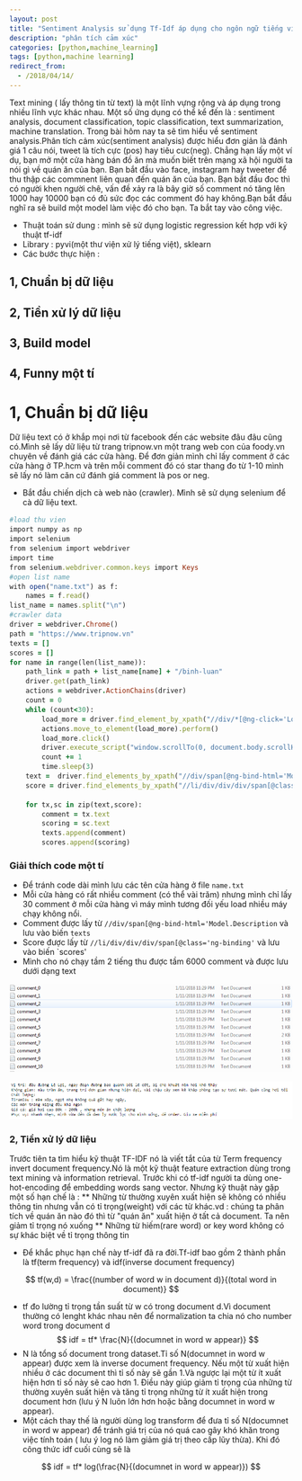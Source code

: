 ```yaml
---
layout: post
title: "Sentiment Analysis sử dụng Tf-Idf áp dụng cho ngôn ngữ tiếng việt "
description: "phân tích cảm xúc"
categories: [python,machine_learning]
tags: [python,machine learning]
redirect_from:
  - /2018/04/14/
---
```

Text mining ( lấy thông tin từ text) là một lĩnh vựng rộng và áp dụng trong nhiều lĩnh vực khác nhau. Một số ứng dụng có thể kể đến là :
sentiment analysis, document classification, topic classification, text summarization, machine translation. Trong bài hôm nay ta sẽ tìm
hiểu về sentiment analysis.Phân tích cảm xúc(sentiment analysis) được hiểu đơn giản là đánh giá 1 câu nói, tweet là tích cực (pos) hay tiêu cưc(neg). Chẳng hạn lấy một ví dụ, bạn mở một cửa hàng bán đồ ăn mà muốn biết trên mạng xã hội người ta nói gì về quán ăn của bạn.
Bạn bắt đầu vào face, instagram hay tweeter để thu thập các commnent liên quan đến quán ăn của bạn. Bạn bắt đầu đoc thì có người khen người chê, vấn đề xảy ra là bây giờ số comment nó tăng lên 1000 hay 10000 bạn có đủ sức đọc các comment đó hay không.Bạn bắt đầu nghĩ ra sẽ build một model làm việc đó cho bạn. Ta bắt tay vào công việc.
* Thuật toán sử dung : mình sẽ sử dụng logistic regression kết hợp với kỹ thuật tf-idf
* Library : pyvi(một thư viện xử lý tiếng việt), sklearn
* Các bước thực hiện :
## 1, Chuẩn bị dữ liệu
## 2, Tiền xử lý dữ liệu
## 3, Build model
## 4, Funny một tí
# 1, Chuẩn bị dữ liệu
Dữ liệu text có ở khắp mọi nơi từ facebook đến các website đâu đâu cũng có.Mình sẽ lấy dữ liệu từ trang tripnow.vn một trang web con của foody.vn chuyên về đánh giá các cửa hàng. Để đơn giản mình chỉ lấy comment ở các cửa hàng ở TP.hcm và trên mỗi comment đó có star thang đo từ 1-10 mình sẽ lấy nó làm căn cứ đánh giá comment là pos or neg.
* Bắt đầu chiến dịch cà web nào (crawler). Mình sẽ sử dụng selenium để cà dữ liệu text.
~~~ ruby
#load thu vien
import numpy as np
import selenium
from selenium import webdriver
import time
from selenium.webdriver.common.keys import Keys
#open list name
with open("name.txt") as f:
    names = f.read()
list_name = names.split("\n")
#crawler data
driver = webdriver.Chrome()
path = "https://www.tripnow.vn"
texts = []
scores = []
for name in range(len(list_name)):
    path_link = path + list_name[name] + "/binh-luan"
    driver.get(path_link)
    actions = webdriver.ActionChains(driver)
    count = 0
    while (count<30):
        load_more = driver.find_element_by_xpath("//div/*[@ng-click='LoadMore()']")
        actions.move_to_element(load_more).perform()
        load_more.click()
        driver.execute_script("window.scrollTo(0, document.body.scrollHeight);")
        count += 1   
        time.sleep(3)
    text =  driver.find_elements_by_xpath("//div/span[@ng-bind-html='Model.Description']")
    score = driver.find_elements_by_xpath("//li/div/div/div/span[@class='ng-binding']")

    for tx,sc in zip(text,score):
        comment = tx.text
        scoring = sc.text
        texts.append(comment)
        scores.append(scoring)
 ~~~
  ### Giải thích code một tí
  * Để tránh code dài mình lưu các tên cửa hàng ở file `name.txt`
  * Mỗi cửa hàng có rất nhiều comment (có thể vài trăm) nhưng mình chỉ lấy 30 comment ở mỗi cửa hàng vì máy mình tương đối yếu load
  nhiều máy chạy không nổi.
  * Comment được lấy từ `//div/span[@ng-bind-html='Model.Description` và lưu vào biến `texts`
  * Score được lấy từ `//li/div/div/div/span[@class='ng-binding'` và lưu vào biến `scores'
  * Mình cho nó chạy tầm 2 tiếng thu được tầm 6000 comment và được lưu dưới dạng text
  
  ![text](/assets/images/text.jpg)
  
   ![text1](/assets/images/text1.jpg) 
### 2, Tiền xử lý dữ liệu
Trước tiên ta tìm hiểu kỹ thuật TF-IDF nó là viết tắt của từ Term frequency invert document frequency.Nó là một kỹ thuật feature extraction dùng trong text mining và information retrieval. Trước khi có tf-idf người ta dùng one-hot-encoding để embedding words sang vector. Nhưng kỹ thuật này gặp một số hạn chế là :
** Những từ thường xuyên xuất hiện sẽ không có nhiều thông tin nhưng vẫn có tỉ trọng(weight) với các từ khác.vd : chúng ta phân tích về
quán ăn nào đó thì từ "quán ăn" xuất hiện ở tất cả document. Ta nên giảm tỉ trọng nó xuống
** Những từ hiếm(rare word) or key word không có sự khác biệt về tỉ trọng thông tin
* Để khắc phục hạn chế này tf-idf đã ra đời.Tf-idf bao gồm 2 thành phần là tf(term frequency) và idf(inverse document frequency)

$$
tf(w,d) = \frac{(number of word w in document d)}{(total word in document)}
$$
* tf đo lường tỉ trọng tần suất từ w có trong document d.Vì document thường có lenght khác nhau nên để normalization ta chia nó cho number word trong document d
$$
idf = tf* \frac{N}{(documnet in word w appear)}
$$
* N là tổng số document trong dataset.Tỉ số N\(documnet in word w appear) được xem là inverse document frequency. Nếu một từ xuất hiện nhiều ở các document thì tỉ số này sẽ gần 1.Và ngược lại một từ ít xuất hiện hơn tỉ số này sẽ cao hơn 1. Điều này giúp giảm tỉ trọng của 
những từ thường xuyên suất hiện và tăng tỉ trọng những từ ít xuất hiện trong document hơn (lưu ý N luôn lớn hơn hoặc bằng documnet in word w appear).
* Một cách thay thế là người dùng log transform để đưa tỉ số N\(documnet in word w appear) để tránh giá trị của nó quá cao gây khó khăn trong việc tính toán ( lưu ý log nó làm giảm giá trị theo cấp lũy thừa). Khi đó công thức idf cuối cùng sẽ là 

$$
idf = tf* log(\frac{N}{(documnet in word w appear)})
$$
